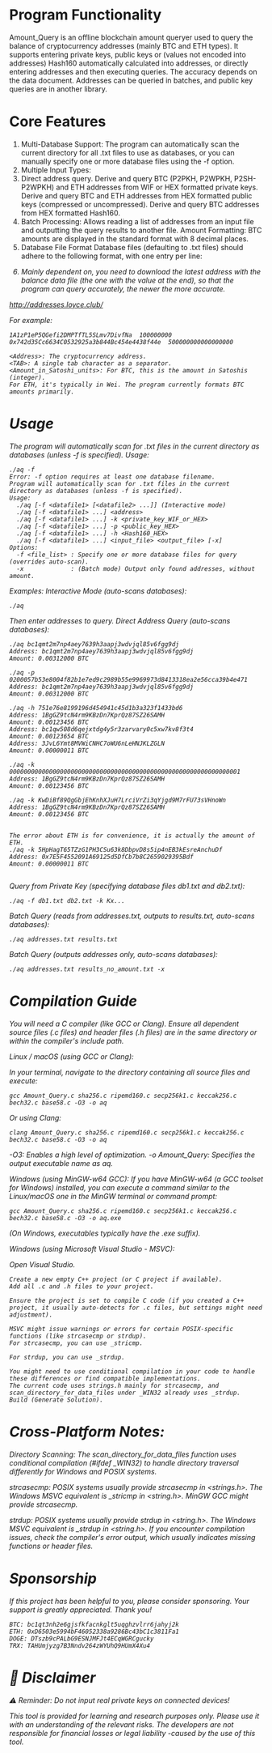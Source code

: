 # Program Functionality
  Amount_Query is an offline blockchain amount queryer used to query the balance of cryptocurrency addresses (mainly BTC and ETH types). It supports entering private keys, public keys or (values ​​not encoded into addresses) Hash160 automatically calculated into addresses, or directly entering addresses and then executing queries. The accuracy depends on the data document. Addresses can be queried in batches, and public key queries are in another library.

# Core Features
1. Multi-Database Support: The program can automatically scan the current directory for all .txt files to use as databases, or you can manually specify one or more database files using the -f option.
2. Multiple Input Types:
3. Direct address query.
  Derive and query BTC (P2PKH, P2WPKH, P2SH-P2WPKH) and ETH addresses from WIF or HEX formatted private keys.
Derive and query BTC and ETH addresses from HEX formatted public keys (compressed or uncompressed).
Derive and query BTC addresses from HEX formatted Hash160.
4. Batch Processing: Allows reading a list of addresses from an input file and outputting the query results to another file.
  Amount Formatting: BTC amounts are displayed in the standard format with 8 decimal places.
5. Database File Format
  Database files (defaulting to .txt files) should adhere to the following format, with one entry per line:
<Address><TAB><Amount_in_Satoshi_units>

6. Mainly dependent on, you need to download the latest address with the balance data file (the one with the value at the end), so that the program can query accurately, the newer the more accurate.

http://addresses.loyce.club/

For example:
```
1A1zP1eP5QGefi2DMPTfTL5SLmv7DivfNa	100000000
0x742d35Cc6634C0532925a3b844Bc454e4438f44e	500000000000000000
```
```
<Address>: The cryptocurrency address.
<TAB>: A single tab character as a separator.
<Amount_in_Satoshi_units>: For BTC, this is the amount in Satoshis (integer).
For ETH, it's typically in Wei. The program currently formats BTC amounts primarily.
```
# Usage
The program will automatically scan for .txt files in the current directory as databases (unless -f is specified).
Usage:
```
./aq -f
Error: -f option requires at least one database filename.
Program will automatically scan for .txt files in the current directory as databases (unless -f is specified).
Usage:
  ./aq [-f <datafile1> [<datafile2> ...]] (Interactive mode)
  ./aq [-f <datafile1> ...] <address>
  ./aq [-f <datafile1> ...] -k <private_key_WIF_or_HEX>
  ./aq [-f <datafile1> ...] -p <public_key_HEX>
  ./aq [-f <datafile1> ...] -h <Hash160_HEX>
  ./aq [-f <datafile1> ...] <input_file> <output_file> [-x]
Options:
  -f <file_list> : Specify one or more database files for query (overrides auto-scan).
  -x             : (Batch mode) Output only found addresses, without amount.
```

Examples:
Interactive Mode (auto-scans databases):
```
./aq
```
Then enter addresses to query.
Direct Address Query (auto-scans databases):
```
./aq bc1qmt2m7np4aey7639h3aapj3wdvjql85v6fgg9dj
Address: bc1qmt2m7np4aey7639h3aapj3wdvjql85v6fgg9dj
Amount: 0.00312000 BTC

./aq -p 0200057b53e8004f82b1e7ed9c2989b55e9969973d8413318ea2e56cca39b4e471
Address: bc1qmt2m7np4aey7639h3aapj3wdvjql85v6fgg9dj
Amount: 0.00312000 BTC

./aq -h 751e76e8199196d454941c45d1b3a323f1433bd6
Address: 1BgGZ9tcN4rm9KBzDn7KprQz87SZ26SAMH
Amount: 0.00123456 BTC
Address: bc1qw508d6qejxtdg4y5r3zarvary0c5xw7kv8f3t4
Amount: 0.00123654 BTC
Address: 3JvL6Ymt8MVWiCNHC7oWU6nLeHNJKLZGLN
Amount: 0.00000011 BTC

./aq -k 0000000000000000000000000000000000000000000000000000000000000001
Address: 1BgGZ9tcN4rm9KBzDn7KprQz87SZ26SAMH
Amount: 0.00123456 BTC

./aq -k KwDiBf89QgGbjEhKnhXJuH7LrciVrZi3qYjgd9M7rFU73sVHnoWn
Address: 1BgGZ9tcN4rm9KBzDn7KprQz87SZ26SAMH
Amount: 0.00123456 BTC


The error about ETH is for convenience, it is actually the amount of ETH.
./aq -k 5HpHagT65TZzG1PH3CSu63k8DbpvD8s5ip4nEB3kEsreAnchuDf
Address: 0x7E5F4552091A69125d5DfCb7b8C2659029395Bdf
Amount: 0.00000011 BTC


```
Query from Private Key (specifying database files db1.txt and db2.txt):
```
./aq -f db1.txt db2.txt -k Kx...
```
Batch Query (reads from addresses.txt, outputs to results.txt, auto-scans databases):
```
./aq addresses.txt results.txt
```
Batch Query (outputs addresses only, auto-scans databases):
```
./aq addresses.txt results_no_amount.txt -x
```
# Compilation Guide

You will need a C compiler (like GCC or Clang). Ensure all dependent source files (.c files) and header files (.h files) are in the same directory or within the compiler's include path.

Linux / macOS (using GCC or Clang):

In your terminal, navigate to the directory containing all source files and execute:
```
gcc Amount_Query.c sha256.c ripemd160.c secp256k1.c keccak256.c bech32.c base58.c -O3 -o aq
```
Or using Clang:
```
clang Amount_Query.c sha256.c ripemd160.c secp256k1.c keccak256.c bech32.c base58.c -O3 -o aq
```
-O3: Enables a high level of optimization.
-o Amount_Query: Specifies the output executable name as aq.


Windows (using MinGW-w64 GCC):
If you have MinGW-w64 (a GCC toolset for Windows) installed, you can execute a command similar to the Linux/macOS one in the MinGW terminal or command prompt:
```
gcc Amount_Query.c sha256.c ripemd160.c secp256k1.c keccak256.c bech32.c base58.c -O3 -o aq.exe
```
(On Windows, executables typically have the .exe suffix).

Windows (using Microsoft Visual Studio - MSVC):

Open Visual Studio.
```
Create a new empty C++ project (or C project if available).
Add all .c and .h files to your project.

Ensure the project is set to compile C code (if you created a C++ project, it usually auto-detects for .c files, but settings might need adjustment).

MSVC might issue warnings or errors for certain POSIX-specific functions (like strcasecmp or strdup).
For strcasecmp, you can use _stricmp.

For strdup, you can use _strdup.

You might need to use conditional compilation in your code to handle these differences or find compatible implementations.
The current code uses strings.h mainly for strcasecmp, and scan_directory_for_data_files under _WIN32 already uses _strdup.
Build (Generate Solution).
```
# Cross-Platform Notes:

Directory Scanning: The scan_directory_for_data_files function uses conditional compilation (#ifdef _WIN32) to handle directory traversal differently for Windows and POSIX systems.

strcasecmp: POSIX systems usually provide strcasecmp in <strings.h>. The Windows MSVC equivalent is _stricmp in <string.h>. MinGW GCC might provide strcasecmp.

strdup: POSIX systems usually provide strdup in <string.h>. The Windows MSVC equivalent is _strdup in <string.h>.
If you encounter compilation issues, check the compiler's error output, which usually indicates missing functions or header files.

# Sponsorship
If this project has been helpful to you, please consider sponsoring. Your support is greatly appreciated. Thank you!
```
BTC: bc1qt3nh2e6gjsfkfacnkglt5uqghzvlrr6jahyj2k
ETH: 0xD6503e5994bF46052338a9286Bc43bC1c3811Fa1
DOGE: DTszb9cPALbG9ESNJMFJt4ECqWGRCgucky
TRX: TAHUmjyzg7B3Nndv264zWYUhQ9HUmX4Xu4
```
# 📜 Disclaimer
⚠️ Reminder: Do not input real private keys on connected devices!

This tool is provided for learning and research purposes only. Please use it with an understanding of the relevant risks. The developers are not responsible for financial losses or legal liability -caused by the use of this tool.

